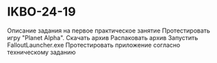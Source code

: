 # IKBO-24-19

Описание задания на первое практическое занятие
Протестировать игру "Planet Alpha".
Скачать архив
Распаковать архив
Запустить FalloutLauncher.exe
Протестировать приложение согласно техническому заданию
